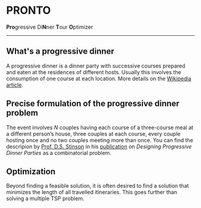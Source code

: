 # PRONTO
**Pro**gressive Di**N**ner **T**our **O**ptimizer 
___

## What's a progressive dinner 
A progressive dinner is a dinner party with successive courses prepared and eaten at the residences of different hosts.
Usually this involves the consumption of one course at each location. More details on the [Wikipedia article](https://en.wikipedia.org/wiki/Progressive_dinner).

## Precise formulation of the progressive dinner problem
The event involves $N$ couples having each course of a three-course meal at a different person’s house, three couples at each course, every couple hosting once and no two couples meeting more than once. You can find the descripion by [Prof. D.S. Stinson](https://cs.uwaterloo.ca/~dstinson/) in his [publication](https://doi.org/10.48550/arXiv.2001.05394) on *Designing Progressive Dinner Parties* as a combinatorial problem.

## Optimization
Beyond finding a feasible solution, it is often desired to find a solution that minimizes the length of all travelled itineraries. This goes further than solving a multiple TSP problem.

<br/><br/><br/>
